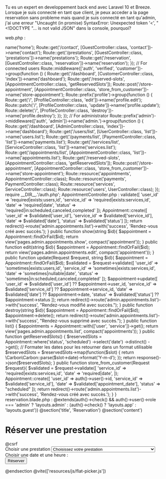 Tu es un expert en developpement back end avec Laravel 10 et Breeze. Lorsque je suis connecté en tant que client, je peux acceder a la page reservation sans probleme mais quand je suis connecté en tant qu'admin, j'ai une erreur "Uncaught (in promise) SyntaxError: Unexpected token '<', "<!DOCTYPE "... is not valid JSON" dans la console, pourquoi?

web.php :
<?php

use App\Http\Controllers\ProfileController;
use App\Http\Controllers\admin\AdminController;
use App\Http\Controllers\admin\ServiceController;
use App\Http\Controllers\admin\AppointmentController;
use App\Http\Controllers\admin\PaymentController;
use App\Http\Controllers\Admin\SlotController;
use App\Http\Controllers\admin\UserController;
use App\Http\Controllers\customer\CustomerController;
use App\Http\Controllers\guest\GuestController;
use App\Models\Appointment;
use Illuminate\Support\Facades\Route;

// For everybody
Route::group([], function () {
    Route::get('/', [GuestController::class, 'index'])->name('home');
    Route::get('/contact', [GuestController::class, 'contact'])->name('contact');
    Route::get('/prestations', [GuestController::class, 'prestations'])->name('prestations');
    Route::get('/reservation', [GuestController::class, 'reservation'])->name('reservation');
});

// For connected users
Route::middleware(['auth', 'verified', 'customer'])->group(function () {
    Route::get('/dashboard', [CustomerController::class, 'index'])->name('dashboard');
    Route::get('/reserved-slots', [AppointmentController::class, 'getReservedSlots']);
    Route::post('/store-appointment', [AppointmentController::class, 'store_from_customer'])->name('store-appointment');
    Route::prefix('profile')->group(function () {
        Route::get('/', [ProfileController::class, 'edit'])->name('profile.edit');
        Route::patch('/', [ProfileController::class, 'update'])->name('profile.update');
        Route::delete('/', [ProfileController::class, 'destroy'])->name('profile.destroy');
    });
});

// For administrator
Route::prefix('admin')->middleware(['auth', 'admin'])->name('admin.')->group(function () {
    Route::get('/dashboard', [AdminController::class, 'index'])->name('dashboard');
    Route::get('/users/list', [UserController::class, 'list'])->name('users.list');
    Route::get('/payments/list', [PaymentController::class, 'list'])->name('payments.list');
    Route::get('/services/list', [ServiceController::class, 'list'])->name('services.list');
    Route::get('/appointments/list', [AppointmentController::class, 'list'])->name('appointments.list');
    Route::get('/reserved-slots', [AppointmentController::class, 'getReservedSlots']);
    Route::post('/store-appointment', [AppointmentController::class, 'store_from_customer'])->name('store-appointment');
    Route::resource('appointments', AppointmentController::class);
    Route::resource('payments', PaymentController::class);
    Route::resource('services', ServiceController::class);
    Route::resource('users', UserController::class);
});

require __DIR__.'/auth.php';

AppointmentController.php :
<?php

namespace App\Http\Controllers\admin;

use App\Http\Controllers\Controller;
use Illuminate\Http\Request;
use App\Models\Appointment;
use App\Models\Service;
use App\Models\User;

class AppointmentController extends Controller
{
    public function create(){
        $users = User::all();
        $services = Service::all();
        return view('pages.admin.appointments.create', compact('users','services'));
    }

    public function store(Request $request){
        $validated = $request->validate([
            'user_id' => 'required|exists:users,id',
            'service_id' => 'required|exists:services,id',
            'date' => 'required|date',
            'status' => 'required|in:scheduled,canceled,completed'
        ]);

        Appointment::create([
            'user_id' => $validated['user_id'],
            'service_id' => $validated['service_id'],
            'date' => $validated['date'],
            'status' => $validated['status']
        ]);
        return redirect()->route('admin.appointments.list')->with('success', 'Rendez-vous créé avec succès.');
    }

    public function show(string $id){
        $appointment = Appointment::findOrFail($id);
        return view('pages.admin.appointments.show', compact('appointment'));
    }

    public function edit(string $id){
        $appointment = Appointment::findOrFail($id);
        return view('pages.admin.appointments.edit', compact('appointment'));
    }

    public function update(Request $request, string $id){
        $appointment = Appointment::findOrFail($id);
        
        $validated = $request->validate([
            'user_id' => 'sometimes|exists:users,id',
            'service_id' => 'sometimes|exists:services,id',
            'date' => 'sometimes|nullable|date',
            'status' => 'sometimes|in:scheduled,canceled,completed'
        ]);

        $appointment->update([
            'user_id' => $validated['user_id'] ?? $appointment->user_id,
            'service_id' => $validated['service_id'] ?? $appointment->service_id,
            'date' => $validated['date'] ?? $appointment->date,
            'status' => $validated['status'] ?? $appointment->status
        ]);

        return redirect()->route('admin.appointments.list')->with('success', "Rendez-vous modifié avec succès.");
    }

    public function destroy(string $id){
        $appointment = Appointment::findOrFail($id);
        $appointment->delete();

        return redirect()->route('admin.appointments.list')->with('success', "Rendez-vous supprimé avec succès.");
    }

    public function list() {
        $appointments = Appointment::with(['user', 'service'])->get();
        return view('pages.admin.appointments.list', compact('appointments'));
    }

    public function getReservedSlots() {
        $reservedSlots = Appointment::where('status', 'scheduled')
            ->select('date')
            ->distinct()
            ->get();
    
        // Formater les dates pour les retourner dans un format utilisable
        $reservedSlots = $reservedSlots->map(function($slot) {
            return \Carbon\Carbon::parse($slot->date)->format('Y-m-d');
        });
    
        return response()->json($reservedSlots);
    }

    public function store_from_customer(Request $request){
        $validated = $request->validate([
            'service_id' => 'required|exists:services,id',
            'date' => 'required|date',
        ]);

        Appointment::create([
            'user_id' => auth()->user()->id,
            'service_id' => $validated['service_id'],
            'date' => $validated['appointment_date'],
            'status' => "scheduled"
        ]);
        return redirect()->route('admin.appointments.list')->with('success', 'Rendez-vous créé avec succès.');
    }
}

reservation.blade.php :
@extends(auth()->check() && auth()->user()->role === 'admin' ? 'layouts.admin' : (auth()->check() ? 'layouts.app' : 'layouts.guest'))

@section('title', 'Reservation')

@section('content')
<div class="container">
    <h1>Réserver une prestation</h1>
    
    <form action="{{ route('store-appointment') }}" id="appointment_data" method="POST">
        @csrf

        <!-- Sélection de la prestation -->
        <div class="service">
            <label for="service">Choisir une prestation</label>
            <select id="service" name="service_id" required>
                <option selected disabled value="">Choisissez votre prestation</option>
                @foreach ($services as $service)
                    <option value="{{ $service->id }}">{{ $service->name }} ({{ $service->duration }} heures)</option>
                @endforeach
            </select>
        </div>

        <!-- Sélection de la date -->
        <div class="date">
            <label for="appointment_date">Choisir une date et une heure :</label>
            <input type="text" style="display: none" id="appointment_date" name="appointment_date">
        </div>

        <button type="submit">Réserver</button>
    </form>
</div>
@endsection

@vite(['resources/js/flat-picker.js'])